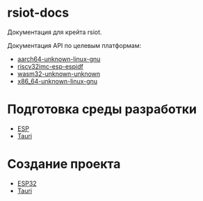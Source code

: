 # rsiot-docs

Документация для крейта rsiot.

Документация API по целевым платформам:

- [aarch64-unknown-linux-gnu](./rustdoc/aarch64-unknown-linux-gnu/rsiot/index.html)
- [riscv32imc-esp-espidf](./rustdoc/riscv32imc-esp-espidf/rsiot/index.html)
- [wasm32-unknown-unknown](./rustdoc/wasm32-unknown-unknown/rsiot/index.html)
- [x86_64-unknown-linux-gnu](./rustdoc/x86_64-unknown-linux-gnu/rsiot/index.html)

# Подготовка среды разработки

- [ESP](./dev_prepare_esp.md)
- [Tauri](./dev_prepare_tauri.md)

# Создание проекта

- [ESP32](./create_project_esp32.md)
- [Tauri](./create_project_tauri.md)
